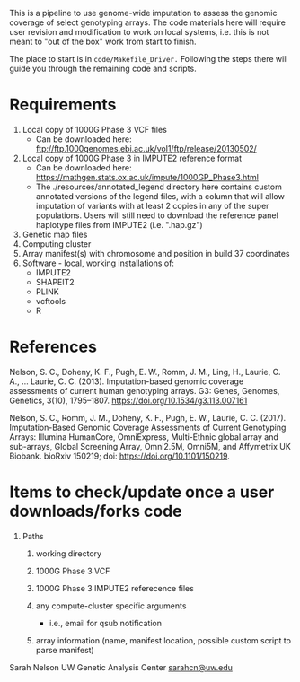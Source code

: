 This is a pipeline to use genome-wide imputation to assess the genomic coverage of select genotyping arrays. The code materials here will require user revision and modification to work on local systems, i.e. this is not meant to "out of the box" work from start to finish.

The place to start is in `code/Makefile_Driver.` Following the steps there will guide you through the remaining code and scripts.

# Requirements

1. Local copy of 1000G Phase 3 VCF files
	* Can be downloaded here: ftp://ftp.1000genomes.ebi.ac.uk/vol1/ftp/release/20130502/
1. Local copy of 1000G Phase 3 in IMPUTE2 reference format
	* Can be downloaded here: https://mathgen.stats.ox.ac.uk/impute/1000GP_Phase3.html
	* The ./resources/annotated_legend directory here contains custom annotated versions of the legend files, with a column that will allow imputation of variants with at least 2 copies in any of the super populations. Users will still need to download the reference panel haplotype files from IMPUTE2 (i.e. ".hap.gz")
1. Genetic map files
1. Computing cluster
1. Array manifest(s) with chromosome and position in build 37 coordinates
1. Software - local, working installations of:
	* IMPUTE2
	* SHAPEIT2
	* PLINK
	* vcftools
	* R

# References

Nelson, S. C., Doheny, K. F., Pugh, E. W., Romm, J. M., Ling, H., Laurie, C. A., … Laurie, C. C. (2013). Imputation-based genomic coverage assessments of current human genotyping arrays. G3: Genes, Genomes, Genetics, 3(10), 1795–1807. https://doi.org/10.1534/g3.113.007161

Nelson, S. C., Romm, J. M., Doheny, K. F., Pugh, E. W., Laurie, C. C. (2017). Imputation-Based Genomic Coverage Assessments of Current Genotyping Arrays: Illumina HumanCore, OmniExpress, Multi-Ethnic global array and sub-arrays, Global Screening Array, Omni2.5M, Omni5M, and Affymetrix UK Biobank. bioRxiv 150219; doi: https://doi.org/10.1101/150219. 

# Items to check/update once a user downloads/forks code

1. Paths
	1. working directory
	1. 1000G Phase 3 VCF
	1. 1000G Phase 3 IMPUTE2 referecence files
	
	1. any compute-cluster specific arguments
		* i.e., email for qsub notification
	1. array information (name, manifest location, possible custom script to parse manifest)

	
Sarah Nelson
UW Genetic Analysis Center
sarahcn@uw.edu
